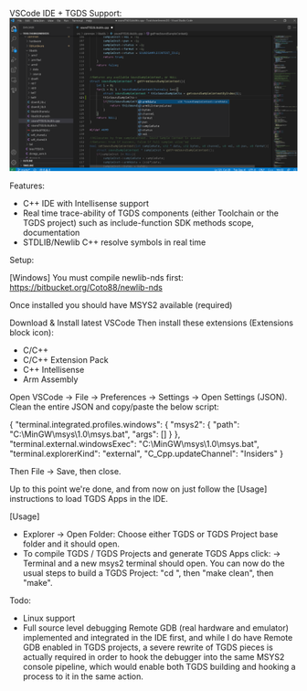 VSCode IDE + TGDS Support:
![ToolchainGenericDS](img/vscodeide.png)

Features:

- C++ IDE with Intellisense support 
- Real time trace-ability of TGDS components (either Toolchain or the TGDS project) such as include-function SDK methods scope, documentation
- STDLIB/Newlib C++ resolve symbols in real time

Setup:


[Windows]
You must compile newlib-nds first:
https://bitbucket.org/Coto88/newlib-nds

Once installed you should have MSYS2 available (required)

Download & Install latest VSCode 
Then install these extensions (Extensions block icon):
- C/C++
- C/C++ Extension Pack
- C++ Intellisense
- Arm Assembly

Open VSCode -> File -> Preferences -> Settings -> Open Settings (JSON). Clean the entire JSON and copy/paste the below script:

{ "terminal.integrated.profiles.windows": { "msys2": { "path": "C:\\MinGW\\msys\\1.0\\msys.bat", "args": [] } }, "terminal.external.windowsExec": "C:\\MinGW\\msys\\1.0\\msys.bat", "terminal.explorerKind": "external", "C_Cpp.updateChannel": "Insiders" }

Then File -> Save, then close. 

Up to this point we're done, and from now on just follow the [Usage] instructions to load TGDS Apps in the IDE.

[Usage]
- Explorer -> Open Folder: Choose either TGDS or TGDS Project base folder and it should open.
- To compile TGDS / TGDS Projects and generate TGDS Apps click: 
  -> Terminal
  and a new msys2 terminal should open. You can now do the usual steps to build a TGDS Project: "cd <PathToTGDSProject>", then "make clean", then "make".


Todo:
- Linux support
- Full source level debugging Remote GDB (real hardware and emulator) implemented and integrated in the IDE first, 
and while I do have Remote GDB enabled in TGDS projects, a severe rewrite of TGDS pieces is actually required in order to hook the debugger into the same MSYS2 console 
pipeline, which would enable both TGDS building and hooking a process to it in the same action.
